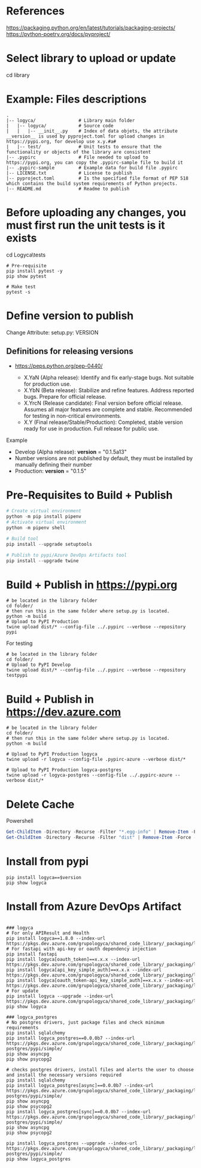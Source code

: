 # References

https://packaging.python.org/en/latest/tutorials/packaging-projects/
https://python-poetry.org/docs/pyproject/

# Select library to upload or update

cd library

# Example: Files descriptions
    .
    |-- logyca/                # Library main folder
    |   |-- logyca/            # Source code
    |   |   |-- __init__.py    # Index of data objets, the attribute __version__ is used by pyproject.toml for upload changes in https://pypi.org, for develop use x.y.#a#
    |   |-- test/              # Unit tests to ensure that the functionality or objects of the library are consistent
    |-- .pypirc                # File needed to upload to https://pypi.org, you can copy the .pypirc-sample file to build it
    |-- .pypirc-sample         # Example data for build file .pypirc
    |-- LICENSE.txt            # License to publish
    |-- pyproject.toml         # Is the specified file format of PEP 518 which contains the build system requirements of Python projects.
    |-- README.md              # Readme to publish

# Before uploading any changes, you must first run the unit tests is it exists

cd Logyca\tests
```console
# Pre-requisite
pip install pytest -y
pip show pytest

# Make test
pytest -s
```

# Define version to publish

Change Attribute: setup.py: VERSION

## Definitions for releasing versions
* https://peps.python.org/pep-0440/

    - X.YaN (Alpha release): Identify and fix early-stage bugs. Not suitable for production use.
    - X.YbN (Beta release): Stabilize and refine features. Address reported bugs. Prepare for official release.
    - X.YrcN (Release candidate): Final version before official release. Assumes all major features are complete and stable. Recommended for testing in non-critical environments.
    - X.Y (Final release/Stable/Production): Completed, stable version ready for use in production. Full release for public use.

Example

* Develop (Alpha release): __version__ = "0.1.5a13"
* Number versions are not published by default, they must be installed by manually defining their number
* Production: __version__ = "0.1.5"

# Pre-Requisites to Build + Publish

```python
# Create virtual environment
python -m pip install pipenv
# Activate virtual environment
python -m pipenv shell

# Build tool
pip install --upgrade setuptools

# Publish to pypi/Azure DevOps Artifacts tool
pip install --upgrade twine

```

# Build + Publish in https://pypi.org

```console
# be located in the library folder
cd folder/
# then run this in the same folder where setup.py is located.    
python -m build
# Upload to PyPI Production
twine upload dist/* --config-file ../.pypirc --verbose --repository pypi
```

For testing
```console
# be located in the library folder
cd folder/
# Upload to PyPI Develop
twine upload dist/* --config-file ../.pypirc --verbose --repository testpypi
```

# Build + Publish in https://dev.azure.com

```console
# be located in the library folder
cd folder/
# then run this in the same folder where setup.py is located.    
python -m build

# Upload to PyPI Production logyca
twine upload -r logyca --config-file .pypirc-azure --verbose dist/*

# Upload to PyPI Production logyca-postgres
twine upload -r logyca-postgres --config-file ../.pypirc-azure --verbose dist/*
```

# Delete Cache

Powershell
```Powershell
Get-ChildItem -Directory -Recurse -Filter "*.egg-info" | Remove-Item -Force -Recurse
Get-ChildItem -Directory -Recurse -Filter "dist" | Remove-Item -Force -Recurse
```

# Install from pypi

```console
pip install logyca==$version
pip show logyca

```

# Install from Azure DevOps Artifact

```console

### logyca
# For only APIResult and Health
pip install logyca==1.8.0 --index-url https://pkgs.dev.azure.com/grupologyca/shared_code_library/_packaging/logyca/pypi/simple/
# For fastapi with api-key or oauth dependency injection
pip install fastapi
pip install logyca[oauth_token]==x.x.x --index-url https://pkgs.dev.azure.com/grupologyca/shared_code_library/_packaging/logyca/pypi/simple/
pip install logyca[api_key_simple_auth]==x.x.x --index-url https://pkgs.dev.azure.com/grupologyca/shared_code_library/_packaging/logyca/pypi/simple/
pip install logyca[oauth_token-api_key_simple_auth]==x.x.x --index-url https://pkgs.dev.azure.com/grupologyca/shared_code_library/_packaging/logyca/pypi/simple/
# For update
pip install logyca --upgrade --index-url https://pkgs.dev.azure.com/grupologyca/shared_code_library/_packaging/logyca/pypi/simple/
pip show logyca

### logyca_postgres
# No postgres drivers, just package files and check minimum requirements
pip install sqlalchemy
pip install logyca_postgres==0.0.0b7 --index-url https://pkgs.dev.azure.com/grupologyca/shared_code_library/_packaging/logyca-postgres/pypi/simple/
pip show asyncpg
pip show psycopg2

# checks postgres drivers, install files and alerts the user to choose and install the necessary versions required
pip install sqlalchemy
pip install logyca_postgres[async]==0.0.0b7 --index-url https://pkgs.dev.azure.com/grupologyca/shared_code_library/_packaging/logyca-postgres/pypi/simple/
pip show asyncpg
pip show psycopg2
pip install logyca_postgres[sync]==0.0.0b7 --index-url https://pkgs.dev.azure.com/grupologyca/shared_code_library/_packaging/logyca-postgres/pypi/simple/
pip show asyncpg
pip show psycopg2

pip install logyca_postgres --upgrade --index-url https://pkgs.dev.azure.com/grupologyca/shared_code_library/_packaging/logyca-postgres/pypi/simple/
pip show logyca_postgres

```


